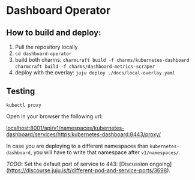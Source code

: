 # Dashboard Operator

## How to build and deploy:

1. Pull the repository locally
2. `cd dashboard-operator`
2. build both charms:
`charmcraft build -f charms/kubernetes-dashboard`
`charmcraft build -f charms/dashboard-metrics-scraper`
3. deploy with the overlay: 
    `juju deploy ./docs/local-overlay.yaml`

## Testing

`kubectl proxy`

Open in your browser the following url:

<localhost:8001/api/v1/namespaces/kubernetes-dashboard/services/https:kubernetes-dashboard:8443/proxy/>

In case you are deploying to a different namespaces than `kubernetes-dashboard`, you will  have to write that namespace after `v1/namespaces/`.

*TODO*: Set the default port of service to 443: [Discussion ongoing] (https://discourse.juju.is/t/different-pod-and-service-ports/3698).
